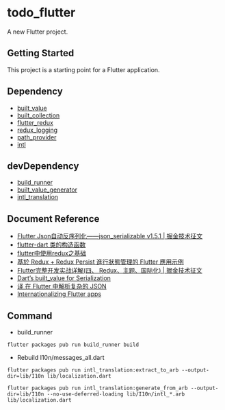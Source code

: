 # todo_flutter

A new Flutter project.

## Getting Started

This project is a starting point for a Flutter application.

## Dependency

- [built_value](https://pub.dartlang.org/packages/built_value)
- [built_collection](https://pub.dartlang.org/packages/built_collection)
- [flutter_redux](https://pub.dartlang.org/packages/flutter_redux)
- [redux_logging](https://pub.dartlang.org/packages/redux_logging)
- [path_provider](https://pub.dartlang.org/packages/path_provider)
- [intl](https://pub.dartlang.org/packages/intl)

## devDependency

- [build_runner](https://pub.dartlang.org/packages/build_runner)
- [built_value_generator](https://pub.dartlang.org/packages/built_value_generator)
- [intl_translation](https://pub.dartlang.org/packages/intl_translation)

## Document Reference

- [Flutter Json自动反序列化——json_serializable v1.5.1 | 掘金技术征文](https://juejin.im/post/5b5f00e7e51d45190571172f)
- [flutter-dart 类的构造函数](https://juejin.im/post/5b2b4c36f265da59b243cac9)
- [flutter中使用redux之基础](https://segmentfault.com/a/1190000015579633)
- [基於 Redux + Redux Persist 進行狀態管理的 Flutter 應用示例](https://www.jishuwen.com/d/2Cgp/zh-tw)
- [Flutter完整开发实战详解(四、 Redux、主题、国际化) | 掘金技术征文](https://juejin.im/post/5b79767ff265da435450a873)
- [Dart’s built_value for Serialization](https://medium.com/dartlang/darts-built-value-for-serialization-f5db9d0f4159)
- [译 在 Flutter 中解析复杂的 JSON](https://juejin.im/post/5b5d782ae51d45191c7e7fb3#heading-5)
- [Internation­alizing Flutter apps](https://flutter.dev/docs/development/accessibility-and-localization/internationalization)

## Command

- build_runner

```
flutter packages pub run build_runner build
```

- Rebuild I10n/messages_all.dart

```
flutter packages pub run intl_translation:extract_to_arb --output-dir=lib/I10n lib/localization.dart
```

```
flutter packages pub run intl_translation:generate_from_arb --output-dir=lib/I10n --no-use-deferred-loading lib/I10n/intl_*.arb lib/localization.dart
```